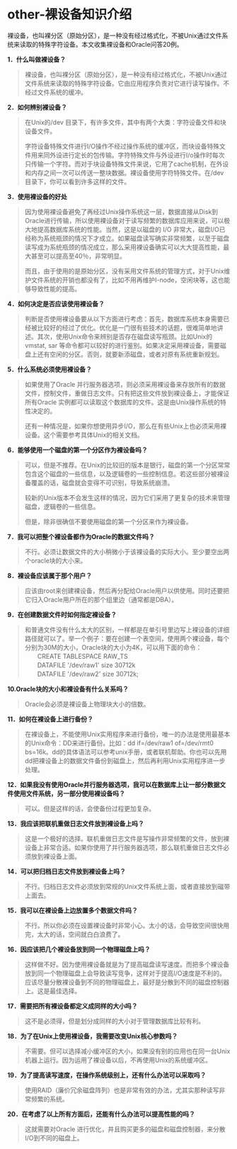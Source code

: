 # other-裸设备知识介绍

裸设备，也叫裸分区（原始分区），是一种没有经过格式化，不被Unix通过文件系统来读取的特殊字符设备。本文收集裸设备和Oracle问答20例。

**1．什么叫做裸设备？**

> 裸设备，也叫裸分区（原始分区），是一种没有经过格式化，不被Unix通过文件系统来读取的特殊字符设备。它由应用程序负责对它进行读写操作。不经过文件系统的缓冲。

**2．如何辨别裸设备？**

> 在Unix的/dev 目录下，有许多文件，其中有两个大类：字符设备文件和块设备文件。
>
> 字符设备特殊文件进行I/O操作不经过操作系统的缓冲区，而块设备特殊文件用来同外设进行定长的包传输。字符特殊文件与外设进行I/o操作时每次只传输一个字符。而对于块设备特殊文件来说，它用了cache机制，在外设和内存之间一次可以传送一整块数据。裸设备使用字符特殊文件。在/dev 目录下，你可以看到许多这样的文件。

**3．使用裸设备的好处**

> 因为使用裸设备避免了再经过Unix操作系统这一层，数据直接从Disk到Oracle进行传输，所以使用裸设备对于读写频繁的数据库应用来说，可以极大地提高数据库系统的性能。当然，这是以磁盘的 I/O 非常大，磁盘I/O已经称为系统瓶颈的情况下才成立。如果磁盘读写确实非常频繁，以至于磁盘读写成为系统瓶颈的情况成立，那么采用裸设备确实可以大大提高性能，最大甚至可以提高至40％，非常明显。
>
> 而且，由于使用的是原始分区，没有采用文件系统的管理方式，对于Unix维护文件系统的开销也都没有了，比如不用再维护I-node，空闲块等，这也能够导致性能的提高。

**4．如何决定是否应该使用裸设备？**

> 判断是否使用裸设备要从以下方面进行考虑：首先，数据库系统本身需要已经被比较好的经过了优化。优化是一门很有些技术的话题，很难简单地讲述。其次，使用Unix命令来辨别是否存在磁盘读写瓶颈。比如Unix的vmstat, sar 等命令都可以较好的进行鉴别。如果决定采用裸设备，需要磁盘上还有空闲的分区。否则，就要新添磁盘，或者对原有系统重新规划。

**5．什么系统必须使用裸设备？**

> 如果使用了Oracle 并行服务器选项，则必须采用裸设备来存放所有的数据文件，控制文件，重做日志文件。只有把这些文件放到裸设备上，才能保证所有Oracle 实例都可以读取这个数据库的文件。这是由Unix操作系统的特性决定的。
>
> 还有一种情况是，如果你想使用异步I/O，那么在有些Unix上也必须采用裸设备。这个需要参考具体Unix的相关文档。

**6．能够使用一个磁盘的第一个分区作为裸设备吗？**

> 可以，但是不推荐。在Unix的比较旧的版本是银行，磁盘的第一个分区常常包含这个磁盘的一些信息，以及逻辑卷的一些控制信息。若这些部分被裸设备覆盖的话，磁盘就会变得不可识别，导致系统崩溃。
>
> 较新的Unix版本不会发生这样的情况，因为它们采用了更复杂的技术来管理磁盘，逻辑卷的一些信息。
>
> 但是，除非很确信不要使用磁盘的第一个分区来作为裸设备。

**7．我可以把整个裸设备都作为Oracle的数据文件吗？**

> 不行。必须让数据文件的大小稍微小于该裸设备的实际大小。至少要空出两个oracle块的大小来。

**8．裸设备应该属于那个用户？**

> 应该由root来创建裸设备，然后再分配给Oracle用户以供使用。同时还要把它归入Oracle用户所在的那个组里边（通常都是DBA）。

**9．在创建数据文件时如何指定裸设备？**

> 和普通文件没有什么太大的区别，一样都是在单引号里边写上裸设备的详细路径就可以了。举一个例子：要在创建一个表空间，使用两个裸设备，每个分别为30M的大小，Oracle块的大小为4K，可以用下面的命令：  
> 　　CREATE TABLESPACE RAW_TS  
> 　　DATAFILE '/dev/raw1' size 30712k  
> 　　DATAFILE '/dev/raw2' size 30712k;

**10.Oracle块的大小和裸设备有什么关系吗？**

> Oracle会必须是裸设备上物理块大小的倍数。

**11．如何在裸设备上进行备份？**

> 在裸设备上，不能使用Unix实用程序来进行备份，唯一的办法是使用最基本的Unix命令：DD来进行备份。比如：dd if=/dev/raw1 of=/dev/rmt0 bs=16k。dd的具体语法可以参考unix手册，或者联机帮助。你也可以先用dd把裸设备上的数据文件备份到磁盘上，然后再利用Unix实用程序进一步处理。

**12．如果我没有使用Oracle并行服务器选项，我可以在数据库上让一部分数据文件使用文件系统，另一部分使用裸设备吗？**

> 可以。但是这样的话，会使备份过程更加复杂。

**13．我应该把联机重做日志文件放到裸设备上吗？**

> 这是一个极好的选择。联机重做日志文件是写操作非常频繁的文件，放到裸设备上非常合适。如果你使用了并行服务器选项，那么联机重做日志文件必须放到裸设备上面。

**14．可以把归档日志文件放到裸设备上吗？**

> 不行。归档日志文件必须放到常规的Unix文件系统上面，或者直接放到磁带上面去。

**15．我可以在裸设备上边放置多个数据文件吗？**

> 不行。所以你必须在设置裸设备时非常小心。太小的话，会导致空间很快用完，太大的话，空间就白白浪费了。

**16．因应该把几个裸设备放到同一个物理磁盘上吗？**

> 这样做不好。因为使用裸设备就是为了提高磁盘读写速度。而把多个裸设备放到同一个物理磁盘上会导致读写竞争，这样对于提高I/O速度是不利的。应该尽量分散裸设备到不同的物理磁盘上，最好是分散到不同的磁盘控制器上。这是最佳选择。

**17．需要把所有裸设备都定义成同样的大小吗？**

> 这不是必须得，但是划分成同样的大小对于管理数据库比较有利。

**18．为了在Unix上使用裸设备，我需要改变Unix核心参数吗？**

> 不需要。但可以选择减小缓冲区的大小，如果没有别的应用也在同一台Unix机器上运行。因为运用了裸设备以后，不再使用Unix的系统缓冲区。

**19．为了提高读写速度，在操作系统级别上，还有什么办法可以采取吗？**

> 使用RAID（廉价冗余磁盘阵列）也是非常有效的办法，尤其实那种读写非常频繁的系统。

**20．在考虑了以上所有方面后，还能有什么办法可以提高性能的吗？**

> 这就需要对Oracle 进行优化，并且购买更多的磁盘和磁盘控制器，来分散I/O到不同的磁盘上。
